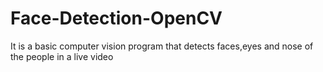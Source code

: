 # Face-Detection-OpenCV
It is a basic computer vision program that detects faces,eyes and nose of the people in a live video

